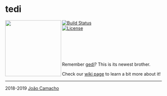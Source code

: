 # tedi

<img align="left" width="180" height="180" src="https://i.imgur.com/ne561vz.png">

[![Build Status](https://travis-ci.org/jdavidrcamacho/tedi.svg?branch=master)](https://travis-ci.org/jdavidrcamacho/tedi) \
[![License](https://img.shields.io/badge/license-MIT-blue.svg)](https://github.com/jdavidrcamacho/tedi/blob/master/LICENSE)


\
\
\
\
\
Remember [gedi](https://github.com/jdavidrcamacho/Gedi)? This is its newest brother.

Check our [wiki page](https://github.com/jdavidrcamacho/tedi/wiki) to learn a bit more about it!

-------------------------
2018-2019 [João Camacho](https://github.com/jdavidrcamacho)


